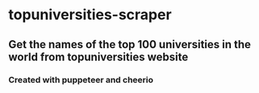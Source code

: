 # topuniversities-scraper

## Get the names of the top 100 universities in the world from topuniversities website
### Created with puppeteer and cheerio
